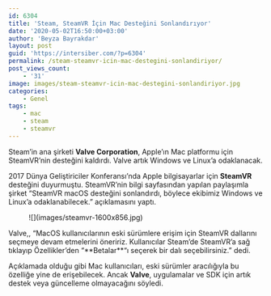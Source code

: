 ```yaml
---
id: 6304
title: 'Steam, SteamVR İçin Mac Desteğini Sonlandırıyor'
date: '2020-05-02T16:50:00+03:00'
author: 'Beyza Bayrakdar'
layout: post
guid: 'https://intersiber.com/?p=6304'
permalink: /steam-steamvr-icin-mac-destegini-sonlandiriyor/
post_views_count:
    - '31'
image: images/steam-steamvr-icin-mac-destegini-sonlandiriyor.jpg
categories:
    - Genel
tags:
    - mac
    - steam
    - steamvr
---
```


Steam’in ana şirketi **Valve Corporation**, Apple’ın Mac platformu için SteamVR’nin desteğini kaldırdı. Valve artık Windows ve Linux’a odaklanacak.

2017 Dünya Geliştiriciler Konferansı’nda Apple bilgisayarlar için **SteamVR** desteğini duyurmuştu. SteamVR’nin bilgi sayfasından yapılan paylaşımla şirket “SteamVR macOS desteğini sonlandırdı, böylece ekibimiz Windows ve Linux’a odaklanabilecek.” açıklamasını yaptı.

<figure class="wp-block-image size-large">![](images/steamvr-1600x856.jpg)</figure>Valve,, “MacOS kullanıcılarının eski sürümlere erişim için SteamVR dallarını seçmeye devam etmelerini öneririz. Kullanıcılar Steam’de SteamVR’a sağ tıklayıp Özellikler’den “**Betalar**“ı seçerek bir dalı seçebilirsiniz.” dedi.

Açıklamada olduğu gibi Mac kullanıcıları, eski sürümler aracılığıyla bu özelliğe yine de erişebilecek. Ancak **Valve**, uygulamalar ve SDK için artık destek veya güncelleme olmayacağını söyledi.